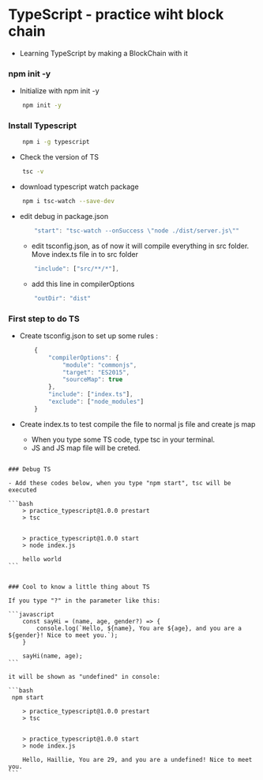 # TypeScript - practice wiht block chain

- Learning TypeScript by making a BlockChain with it

### npm init -y
- Initialize with npm init -y
```bash
    npm init -y
```

### Install Typescript
```bash
    npm i -g typescript
```


- Check the version of TS

```bash
    tsc -v
```


- download typescript watch package

```bash
    npm i tsc-watch --save-dev
```

- edit debug in package.json

    ```javascript
        "start": "tsc-watch --onSuccess \"node ./dist/server.js\""
    ```


    - edit tsconfig.json, as of now it will compile everything in src folder. Move index.ts file in to src folder


    ```javascript
        "include": ["src/**/*"],
    ```


    - add this line in compilerOptions


    ```javascript
        "outDir": "dist"
    ```


### First step to do TS

- Create tsconfig.json to set up some rules :
    ```javascript
        {
            "compilerOptions": {
                "module": "commonjs",
                "target": "ES2015",
                "sourceMap": true
            },
            "include": ["index.ts"],
            "exclude": ["node_modules"]
        }
    ```
        

- Create index.ts to test compile the file to normal js file and create js map
    - When you type some TS code, type tsc in your terminal.
    - JS and JS map file will be creted.

~~~ Compile the code with normal JS because Node.js cannot compile TS ~~~

### Debug TS

- Add these codes below, when you type "npm start", tsc will be executed 

```bash
    > practice_typescript@1.0.0 prestart
    > tsc


    > practice_typescript@1.0.0 start
    > node index.js

    hello world
```


### Cool to know a little thing about TS

If you type "?" in the parameter like this:

```javascript
    const sayHi = (name, age, gender?) => {
        console.log(`Hello, ${name}, You are ${age}, and you are a ${gender}! Nice to meet you.`);
    }

    sayHi(name, age);
```

it will be shown as "undefined" in console:

```bash
 npm start

    > practice_typescript@1.0.0 prestart
    > tsc


    > practice_typescript@1.0.0 start
    > node index.js

    Hello, Haillie, You are 29, and you are a undefined! Nice to meet you.
```